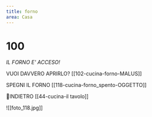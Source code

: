 ```yaml
---
title: forno
area: Casa
---
```

# 100
_IL FORNO E' ACCESO!_

VUOI DAVVERO APRIRLO? [[102-cucina-forno-MALUS]]

SPEGNI IL FORNO [[118-cucina-forno_spento-OGGETTO]]

👣INDIETRO [[44-cucina-il tavolo]]

![[foto_118.jpg]]